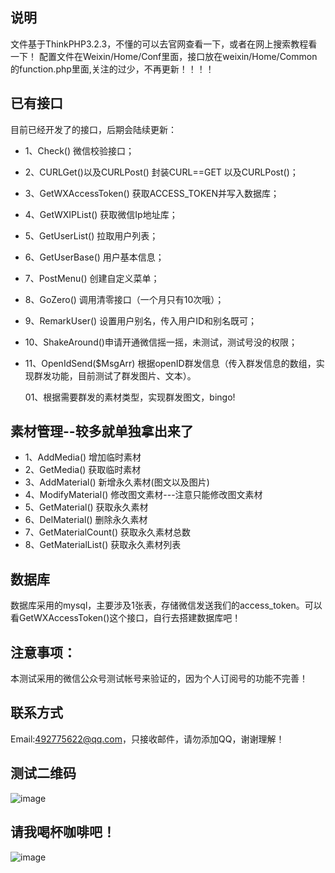 ﻿
## 说明

文件基于ThinkPHP3.2.3，不懂的可以去官网查看一下，或者在网上搜索教程看一下！
配置文件在Weixin/Home/Conf里面，接口放在weixin/Home/Common 的function.php里面,关注的过少，不再更新！！！！

## 已有接口

目前已经开发了的接口，后期会陆续更新：

*   1、Check() 微信校验接口；
*   2、CURLGet()以及CURLPost() 封装CURL==GET 以及CURLPost()；
*   3、GetWXAccessToken() 获取ACCESS_TOKEN并写入数据库；
*   4、GetWXIPList() 获取微信Ip地址库；
*   5、GetUserList() 拉取用户列表；
*   6、GetUserBase() 用户基本信息；
*   7、PostMenu() 创建自定义菜单；
*   8、GoZero() 调用清零接口（一个月只有10次哦）；
*   9、RemarkUser() 设置用户别名，传入用户ID和别名既可；
*   10、ShakeAround()申请开通微信摇一摇，未测试，测试号没的权限；
*   11、OpenIdSend($MsgArr) 根据openID群发信息（传入群发信息的数组，实现群发功能，目前测试了群发图片、文本）。

      01、根据需要群发的素材类型，实现群发图文，bingo!

## 素材管理--较多就单独拿出来了

*   1、AddMedia() 增加临时素材
*   2、GetMedia() 获取临时素材
*   3、AddMaterial() 新增永久素材(图文以及图片)
*   4、ModifyMaterial()  修改图文素材---注意只能修改图文素材
*   5、GetMaterial() 获取永久素材
*   6、DelMaterial() 删除永久素材
*   7、GetMaterialCount() 获取永久素材总数
*   8、GetMaterialList() 获取永久素材列表

## 数据库

数据库采用的mysql，主要涉及1张表，存储微信发送我们的access_token。可以看GetWXAccessToken()这个接口，自行去搭建数据库吧！

## 注意事项：

本测试采用的微信公众号测试帐号来验证的，因为个人订阅号的功能不完善！

## 联系方式

Email:492775622@qq.com，只接收邮件，请勿添加QQ，谢谢理解！

## 测试二维码
![image](https://github.com/ayu2013/weixin/raw/master/Public/images/erweima.jpg?raw=true)

## 请我喝杯咖啡吧！
![image](https://github.com/ayu2013/weixin/raw/master/Public/images/alipay.jpg?raw=true)
